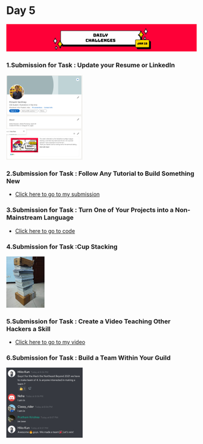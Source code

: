 # Day 5
<img src="https://github.com/VARhimank/MLH-Local-Hack-Day/blob/main/Day%205/head-dc15.png">

### 1.Submission for Task : Update your Resume or LinkedIn
<img src="https://github.com/VARhimank/MLH-Local-Hack-Day/blob/main/Day%205/Linkedin_update.png" width=40%>

### 2.Submission for Task : Follow Any Tutorial to Build Something New
- <a href="">Click here to go to my submission</a> 

### 3.Submission for Task : Turn One of Your Projects into a Non-Mainstream Language
- <a href="https://github.com/VARhimank/MLH-Local-Hack-Day/blob/main/Day%205/Helloworld.emojic">Click here to go to code</a> 

### 4.Submission for Task :Cup Stacking
<img src="https://github.com/VARhimank/MLH-Local-Hack-Day/blob/main/Day%205/Cup-stacking.jpg" width=20%>

### 5.Submission for Task : Create a Video Teaching Other Hackers a Skill
- <a href="https://youtu.be/kvKGsRCHsQQ">Click here to go to my video</a> 

### 6.Submission for Task : Build a Team Within Your Guild
<img src="https://github.com/VARhimank/MLH-Local-Hack-Day/blob/main/Day%204/Team.jpg" width=40%>
